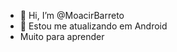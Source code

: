 - 👋 Hi, I’m @MoacirBarreto
- 👀 Estou me atualizando em Android
- Muito para aprender
<!---
MoacirBarreto/MoacirBarreto is a ✨ special ✨ repository because its `README.md` (this file) appears on your GitHub profile.
You can click the Preview link to take a look at your changes.
--->
